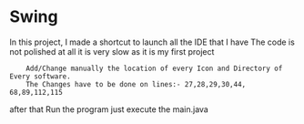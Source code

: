 # Swing
In this project, I made a shortcut to launch all the IDE that I have The code is not polished at all it is very slow as it is my first project

    
        Add/Change manually the location of every Icon and Directory of Every software.
        The Changes have to be done on lines:- 27,28,29,30,44, 68,89,112,115

    
after that Run the program just execute the main.java

